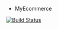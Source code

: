 * MyEcommerce


[![Build Status](https://travis-ci.com/CEsarABC/cesar-Ecommerce.svg?branch=master)](https://travis-ci.com/CEsarABC/cesar-Ecommerce)